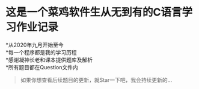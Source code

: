 # 这是一个菜鸡软件生从无到有的C语言学习作业记录
 *从2020年九月开始至今 <br>
 *每一个程序都是我的学习历程 <br>
 *感谢凝神长老和课本提供题库及解析 <br>
 *所有题目都在Question文件内 <br>

>如果你想查看后续题目的更新，就Star一下吧，我会持续更新的...
